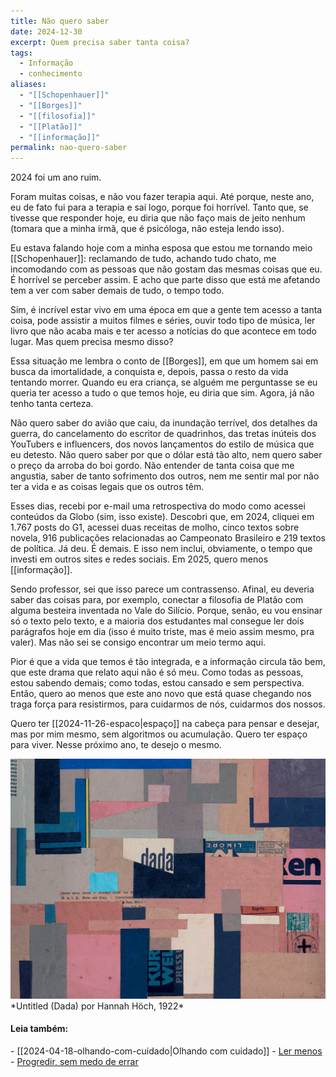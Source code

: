 ```yaml
---
title: Não quero saber
date: 2024-12-30
excerpt: Quem precisa saber tanta coisa?
tags:
  - Informação
  - conhecimento
aliases:
  - "[[Schopenhauer]]"
  - "[[Borges]]"
  - "[[filosofia]]"
  - "[[Platão]]"
  - "[[informação]]"
permalink: nao-quero-saber
---
```

2024 foi um ano ruim.

Foram muitas coisas, e não vou fazer terapia aqui. Até porque, neste ano, eu de fato fui para a terapia e saí logo, porque foi horrível. Tanto que, se tivesse que responder hoje, eu diria que não faço mais de jeito nenhum (tomara que a minha irmã, que é psicóloga, não esteja lendo isso).

Eu estava falando hoje com a minha esposa que estou me tornando meio [[Schopenhauer]]: reclamando de tudo, achando tudo chato, me incomodando com as pessoas que não gostam das mesmas coisas que eu. É horrível se perceber assim. E acho que parte disso que está me afetando tem a ver com saber demais de tudo, o tempo todo.

Sim, é incrível estar vivo em uma época em que a gente tem acesso a tanta coisa, pode assistir a muitos filmes e séries, ouvir todo tipo de música, ler livro que não acaba mais e ter acesso a notícias do que acontece em todo lugar. Mas quem precisa mesmo disso? 

Essa situação me lembra o conto de [[Borges]], em que um homem sai em busca da imortalidade, a conquista e, depois, passa o resto da vida tentando morrer. Quando eu era criança, se alguém me perguntasse se eu queria ter acesso a tudo o que temos hoje, eu diria que sim. Agora, já não tenho tanta certeza.

Não quero saber do avião que caiu, da inundação terrível, dos detalhes da guerra, do cancelamento do escritor de quadrinhos, das tretas inúteis dos YouTubers e influencers, dos novos lançamentos do estilo de música que eu detesto. Não quero saber por que o dólar está tão alto, nem quero saber o preço da arroba do boi gordo. Não entender de tanta coisa que me angustia, saber de tanto sofrimento dos outros, nem me sentir mal por não ter a vida e as coisas legais que os outros têm. 

Esses dias, recebi por e-mail uma retrospectiva do modo como acessei conteúdos da Globo (sim, isso existe). Descobri que, em 2024, cliquei em 1.767 posts do G1, acessei duas receitas de molho, cinco textos sobre novela, 916 publicações relacionadas ao Campeonato Brasileiro e 219 textos de política. Já deu. É demais. E isso nem inclui, obviamente, o tempo que investi em outros sites e redes sociais. Em 2025, quero menos [[informação]].

Sendo professor, sei que isso parece um contrassenso. Afinal, eu deveria saber das coisas para, por exemplo, conectar a filosofia de Platão com alguma besteira inventada no Vale do Silício. Porque, senão, eu vou ensinar só o texto pelo texto, e a maioria dos estudantes mal consegue ler dois parágrafos hoje em dia (isso é muito triste, mas é meio assim mesmo, pra valer). Mas não sei se consigo encontrar um meio termo aqui.

Pior é que a vida que temos é tão integrada, e a informação circula tão bem, que este drama que relato aqui não é só meu. Como todas as pessoas, estou sabendo demais; como todas, estou cansado e sem perspectiva. Então, quero ao menos que este ano novo que está quase chegando nos traga força para resistirmos, para cuidarmos de nós, cuidarmos dos nossos. 

Quero ter [[2024-11-26-espaco|espaço]] na cabeça para pensar e desejar, mas por mim mesmo, sem algoritmos ou acumulação. Quero ter espaço para viver. Nesse próximo ano, te desejo o mesmo.

<img src="assets/img/Pasted%20image%2020250224205847.png">
*Untitled (Dada) por Hannah Höch, 1922*

<h4>Leia também:</h4>
- [[2024-04-18-olhando-com-cuidado|Olhando com cuidado]]
- <a href="/ler-menos">Ler menos</a>
- <a href="/progredir-sem-medo-de-errar">Progredir, sem medo de errar</a>
